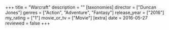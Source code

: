+++
title = "Warcraft"
description = ""
[taxonomies]
director = ["Duncan Jones"] 
genres = ["Action", "Adventure", "Fantasy"]
release_year = ["2016"]
my_rating = ["1"]
movie_or_tv = ["Movie"]
[extra]
date = 2016-05-27
reviewed = false
+++
